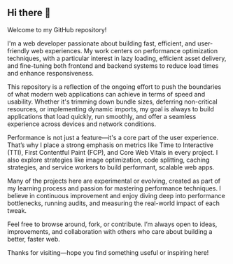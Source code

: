 ## Hi there 👋

Welcome to my GitHub repository!

I'm a web developer passionate about building fast, efficient, and user-friendly web experiences. My work centers on performance optimization techniques, with a particular interest in lazy loading, efficient asset delivery, and fine-tuning both frontend and backend systems to reduce load times and enhance responsiveness.

This repository is a reflection of the ongoing effort to push the boundaries of what modern web applications can achieve in terms of speed and usability. Whether it's trimming down bundle sizes, deferring non-critical resources, or implementing dynamic imports, my goal is always to build applications that load quickly, run smoothly, and offer a seamless experience across devices and network conditions.

Performance is not just a feature—it's a core part of the user experience. That’s why I place a strong emphasis on metrics like Time to Interactive (TTI), First Contentful Paint (FCP), and Core Web Vitals in every project. I also explore strategies like image optimization, code splitting, caching strategies, and service workers to build performant, scalable web apps.

Many of the projects here are experimental or evolving, created as part of my learning process and passion for mastering performance techniques. I believe in continuous improvement and enjoy diving deep into performance bottlenecks, running audits, and measuring the real-world impact of each tweak.

Feel free to browse around, fork, or contribute. I’m always open to ideas, improvements, and collaboration with others who care about building a better, faster web.

Thanks for visiting—hope you find something useful or inspiring here!
